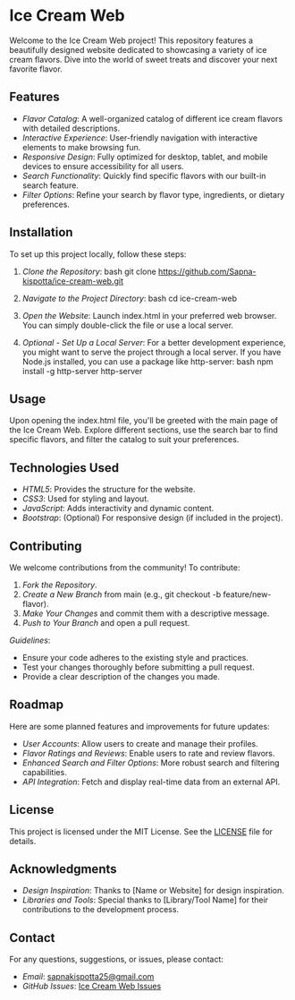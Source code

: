 # Ice Cream Web

Welcome to the Ice Cream Web project! This repository features a beautifully designed website dedicated to showcasing a variety of ice cream flavors. Dive into the world of sweet treats and discover your next favorite flavor.

## Features

- *Flavor Catalog*: A well-organized catalog of different ice cream flavors with detailed descriptions.
- *Interactive Experience*: User-friendly navigation with interactive elements to make browsing fun.
- *Responsive Design*: Fully optimized for desktop, tablet, and mobile devices to ensure accessibility for all users.
- *Search Functionality*: Quickly find specific flavors with our built-in search feature.
- *Filter Options*: Refine your search by flavor type, ingredients, or dietary preferences.

## Installation

To set up this project locally, follow these steps:

1. *Clone the Repository*:
   bash
   git clone https://github.com/Sapna-kispotta/ice-cream-web.git
   

2. *Navigate to the Project Directory*:
   bash
   cd ice-cream-web
   

3. *Open the Website*:
   Launch index.html in your preferred web browser. You can simply double-click the file or use a local server.

4. *Optional - Set Up a Local Server*:
   For a better development experience, you might want to serve the project through a local server. If you have Node.js installed, you can use a package like http-server:
   bash
   npm install -g http-server
   http-server
   

## Usage

Upon opening the index.html file, you'll be greeted with the main page of the Ice Cream Web. Explore different sections, use the search bar to find specific flavors, and filter the catalog to suit your preferences.

## Technologies Used

- *HTML5*: Provides the structure for the website.
- *CSS3*: Used for styling and layout.
- *JavaScript*: Adds interactivity and dynamic content.
- *Bootstrap*: (Optional) For responsive design (if included in the project).

## Contributing

We welcome contributions from the community! To contribute:

1. *Fork the Repository*.
2. *Create a New Branch* from main (e.g., git checkout -b feature/new-flavor).
3. *Make Your Changes* and commit them with a descriptive message.
4. *Push to Your Branch* and open a pull request.

*Guidelines*:
- Ensure your code adheres to the existing style and practices.
- Test your changes thoroughly before submitting a pull request.
- Provide a clear description of the changes you made.

## Roadmap

Here are some planned features and improvements for future updates:

- *User Accounts*: Allow users to create and manage their profiles.
- *Flavor Ratings and Reviews*: Enable users to rate and review flavors.
- *Enhanced Search and Filter Options*: More robust search and filtering capabilities.
- *API Integration*: Fetch and display real-time data from an external API.

## License

This project is licensed under the MIT License. See the [LICENSE](LICENSE) file for details.

## Acknowledgments

- *Design Inspiration*: Thanks to [Name or Website] for design inspiration.
- *Libraries and Tools*: Special thanks to [Library/Tool Name] for their contributions to the development process.

## Contact

For any questions, suggestions, or issues, please contact:

- *Email*: sapnakispotta25@gmail.com
- *GitHub Issues*: [Ice Cream Web Issues](https://github.com/Sapna-kispotta/ice-cream-web/issues)
